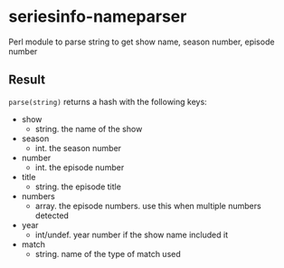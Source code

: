 # seriesinfo-nameparser
Perl module to parse string to get show name, season number, episode number

## Result

`parse(string)` returns a hash with the following keys:

- show
    - string. the name of the show
- season
    - int. the season number
- number
    - int. the episode number
- title
    - string. the episode title
- numbers
    - array. the episode numbers. use this when multiple numbers detected
- year
    - int/undef. year number if the show name included it
- match
    - string. name of the type of match used
